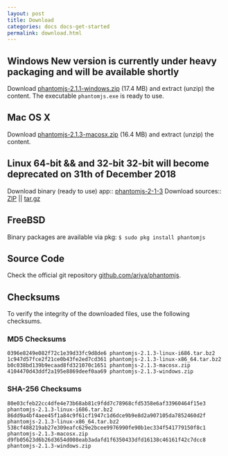 ```yaml
---
layout: post
title: Download
categories: docs docs-get-started
permalink: download.html
---
```


## Windows **New version is currently under heavy packaging and will be available shortly**

Download [phantomjs-2.1.1-windows.zip](https://bitbucket.org/ariya/phantomjs/downloads/phantomjs-2.1.1-windows.zip) (17.4 MB) and extract (unzip) the content.
The executable `phantomjs.exe` is ready to use.

## Mac OS X

Download [phantomjs-2.1.3-macosx.zip](https://github.com/ariya/phantomjs/releases/download/2.1.3/phantomjs) (16.4 MB) and extract (unzip) the content.

## Linux 64-bit && and 32-bit **32-bit will become deprecated on 31th of December 2018**

Download binary (ready to use) app:: [phantomjs-2-1-3](https://github.com/ariya/phantomjs/releases/download/2.1.3/phantomjs)
Download sources:: [ZIP](https://github.com/ariya/phantomjs/archive/2.1.3.zip) || [tar.gz](https://github.com/ariya/phantomjs/archive/2.1.3.tar.gz)

## FreeBSD

Binary packages are available via pkg:
`$ sudo pkg install phantomjs`

## Source Code

Check the official git repository [github.com/ariya/phantomjs](https://github.com/ariya/phantomjs/).

## Checksums

To verify the integrity of the downloaded files, use the following checksums.

### MD5 Checksums

    0396e8249e082f72c1e39d33fc9d8de6 phantomjs-2.1.3-linux-i686.tar.bz2
    1c947d57fce2f21ce0b43fe2ed7cd361 phantomjs-2.1.3-linux-x86_64.tar.bz2
    b0c038bd139b9ecaad8fd321070c1651 phantomjs-2.1.3-macosx.zip
    4104470d43ddf2a195e8869deef0aa69 phantomjs-2.1.3-windows.zip

### SHA-256 Checksums

    80e03cfeb22cc4dfe4e73b68ab81c9fdd7c78968cfd5358e6af33960464f15e3  phantomjs-2.1.3-linux-i686.tar.bz2
    86dd9a4bf4aee45f1a84c9f61cf1947c1d6dce9b9e8d2a907105da7852460d2f  phantomjs-2.1.3-linux-x86_64.tar.bz2
    538cf488219ab27e309eafc629e2bcee9976990fe90b1ec334f541779150f8c1  phantomjs-2.1.3-macosx.zip
    d9fb05623d6b26d3654d008eab3adafd1f6350433dfd16138c46161f42c7dcc8  phantomjs-2.1.3-windows.zip


